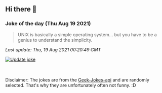 ## Hi there 👋

### Joke of the day (Thu Aug 19 2021)
<!-- joke -->
>UNIX is basically a simple operating system... but you have to be a genius to understand the simplicity.
<!-- /joke -->

*Last update: Thu, 19 Aug 2021 00:20:49 GMT*

[![Update joke](https://github.com/nclskfm/nclskfm/actions/workflows/joke.yml/badge.svg)](https://github.com/nclskfm/nclskfm/actions/workflows/joke.yml)

<br><br>
Disclaimer: The jokes are from the [Geek-Jokes-api](https://github.com/sameerkumar18/geek-joke-api) and are randomly selected. That's why they are unfortunately often not funny. :D
